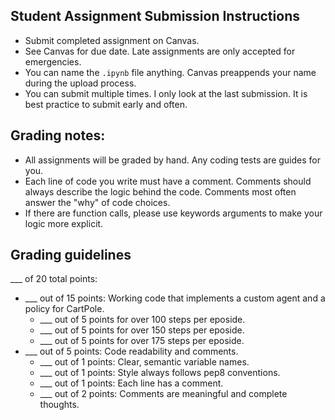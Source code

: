 Student Assignment Submission Instructions
------

- Submit completed assignment on Canvas. 
- See Canvas for due date. Late assignments are only accepted for emergencies.
- You can name the `.ipynb` file anything. Canvas preappends your name during the upload process.
- You can submit multiple times. I only look at the last submission. It is best practice to submit early and often.

Grading notes:
------

- All assignments will be graded by hand. Any coding tests are guides for you.
- Each line of code you write must have a comment. Comments should always describe the logic behind the code. Comments most often answer the "why" of code choices.
- If there are function calls, please use keywords arguments to make your logic more explicit.

Grading guidelines
------

\_\_\_ of 20 total points: 

- \_\_\_ out of 15 points: Working code that implements a custom agent and a policy for CartPole.
    + \_\_\_ out of 5 points for over 100 steps per eposide.
    + \_\_\_ out of 5 points for over 150 steps per eposide.
    + \_\_\_ out of 5 points for over 175 steps per eposide.
- \_\_\_ out of 5 points: Code readability and comments.
    + \_\_\_ out of 1 points: Clear, semantic variable names.
    + \_\_\_ out of 1 points: Style always follows pep8 conventions.
    + \_\_\_ out of 1 points: Each line has a comment.
    + \_\_\_ out of 2 points: Comments are meaningful and complete thoughts.